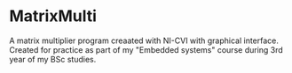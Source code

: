 # MatrixMulti

A matrix multiplier program creaated with NI-CVI with graphical interface.
Created for practice as part of my "Embedded systems" course during 3rd year of my BSc studies.
